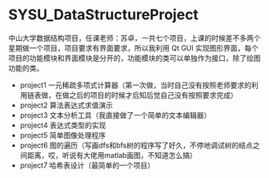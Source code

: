 # SYSU_DataStructureProject
中山大学数据结构项目，任课老师：苏卓，一共七个项目，上课的时候差不多两个星期做一个项目，项目要求有界面要求，所以我利用 Qt GUI 实现图形界面，每个项目的功能模块和界面模块是分开的，功能模块的类可以单独作为接口，除了绘图功能的类。
* project1 一元稀疏多项式计算器（第一次做，当时自己没有按照老师要求的利用链表做，在做之后的项目的时候才后知后觉自己没有按照要求完成）
* project2 算法表达式求值演示
* project3 文本分析工具（我直接做了一个简单的文本编辑器）
* project4 表达式类型的实现
* project5 简单图像处理程序
* project6 图的遍历（写画dfs和bfs树的程序写了好久，不停地调试树的结点之间距离，哎，听说有大佬用matlab画图，不知道怎么搞）
* project7 哈希表设计（最简单的一个项目）
